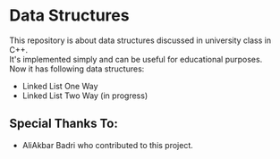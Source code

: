 # Data Structures
This repository is about data structures discussed in university class in C++.   
It's implemented simply and can be useful for educational purposes.  
Now it has following data structures:  
* Linked List One Way   
* Linked List Two Way (in progress)   
## Special Thanks To:
* AliAkbar Badri who contributed to this project.
